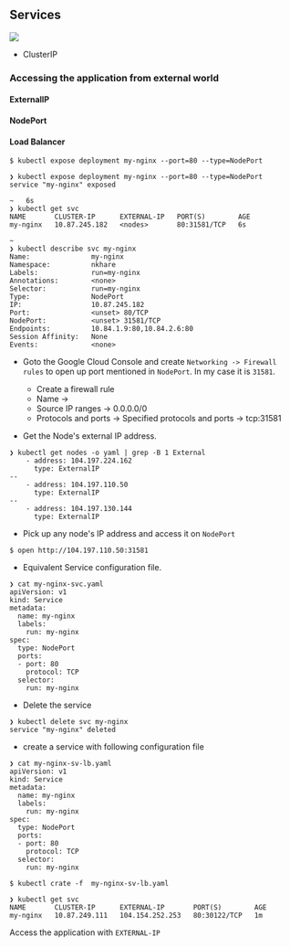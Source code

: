 ## Services

![](https://kubernetes.io/images/docs/services-iptables-overview.svg)

- ClusterIP

### Accessing the application from external world
#### ExternalIP
#### NodePort
#### Load Balancer

```
$ kubectl expose deployment my-nginx --port=80 --type=NodePort

❯ kubectl expose deployment my-nginx --port=80 --type=NodePort
service "my-nginx" exposed

~   6s
❯ kubectl get svc
NAME       CLUSTER-IP      EXTERNAL-IP   PORT(S)        AGE
my-nginx   10.87.245.182   <nodes>       80:31581/TCP   6s

~
❯ kubectl describe svc my-nginx
Name:			    my-nginx
Namespace:		    nkhare
Labels:			    run=my-nginx
Annotations:	    <none>
Selector:		    run=my-nginx
Type:			    NodePort
IP:			        10.87.245.182
Port:			    <unset>	80/TCP
NodePort:		    <unset>	31581/TCP
Endpoints:		    10.84.1.9:80,10.84.2.6:80
Session Affinity:	None
Events:			    <none>
```

- Goto the Google Cloud Console and create `Networking -> Firewall rules` to open up port mentioned in `NodePort`. In my case it is `31581`. 
    - Create a firewall rule
    - Name -> <Some Name> 
    - Source IP ranges -> 0.0.0.0/0
    - Protocols and ports  -> Specified protocols and ports -> tcp:31581

- Get the Node's external IP address. 

```
❯ kubectl get nodes -o yaml | grep -B 1 External
    - address: 104.197.224.162
      type: ExternalIP
--
    - address: 104.197.110.50
      type: ExternalIP
--
    - address: 104.197.130.144
      type: ExternalIP
```

- Pick up any node's IP address and access it on `NodePort`
```
$ open http://104.197.110.50:31581
```

- Equivalent Service configuration file. 
```
❯ cat my-nginx-svc.yaml
apiVersion: v1
kind: Service
metadata:
  name: my-nginx
  labels:
    run: my-nginx
spec:
  type: NodePort
  ports:
  - port: 80
    protocol: TCP
  selector:
    run: my-nginx
```

- Delete the service
```
❯ kubectl delete svc my-nginx
service "my-nginx" deleted
```

- create a service with following configuration file
```
❯ cat my-nginx-sv-lb.yaml
apiVersion: v1
kind: Service
metadata:
  name: my-nginx
  labels:
    run: my-nginx
spec:
  type: NodePort
  ports:
  - port: 80
    protocol: TCP
  selector:
    run: my-nginx
```

```
$ kubectl crate -f  my-nginx-sv-lb.yaml
```

```
❯ kubectl get svc
NAME       CLUSTER-IP      EXTERNAL-IP       PORT(S)        AGE
my-nginx   10.87.249.111   104.154.252.253   80:30122/TCP   1m
```

Access the application with `EXTERNAL-IP`
